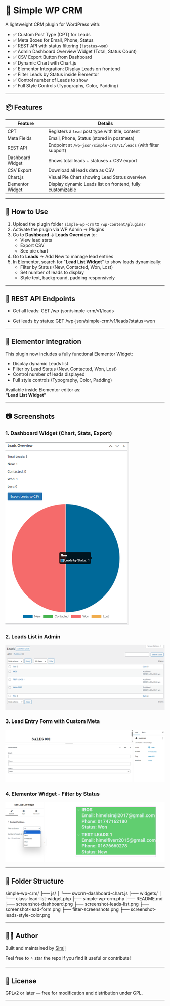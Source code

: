# 🧩 Simple WP CRM

A lightweight CRM plugin for WordPress with:

- ✅ Custom Post Type (CPT) for Leads
- ✅ Meta Boxes for Email, Phone, Status
- ✅ REST API with status filtering (`?status=won`)
- ✅ Admin Dashboard Overview Widget (Total, Status Count)
- ✅ CSV Export Button from Dashboard
- ✅ Dynamic Chart with Chart.js
- ✅ Elementor Integration: Display Leads on frontend
- ✅ Filter Leads by Status inside Elementor
- ✅ Control number of Leads to show
- ✅ Full Style Controls (Typography, Color, Padding)

---

## 📦 Features

| Feature         | Details                                     |
|-----------------|---------------------------------------------|
| CPT             | Registers a `lead` post type with title, content |
| Meta Fields     | Email, Phone, Status (stored in postmeta)   |
| REST API        | Endpoint at `/wp-json/simple-crm/v1/leads` (with filter support) |
| Dashboard Widget| Shows total leads + statuses + CSV export |
| CSV Export      | Download all leads data as CSV |
| Chart.js        | Visual Pie Chart showing Lead Status overview |
| Elementor Widget| Display dynamic Leads list on frontend, fully customizable |

---

## 🧪 How to Use

1. Upload the plugin folder `simple-wp-crm` to `/wp-content/plugins/`
2. Activate the plugin via WP Admin → Plugins
3. Go to **Dashboard → Leads Overview** to:
   - View lead stats
   - Export CSV
   - See pie chart
4. Go to **Leads** → Add New to manage lead entries
5. In Elementor, search for "**Lead List Widget**" to show leads dynamically:
   - Filter by Status (New, Contacted, Won, Lost)
   - Set number of leads to display
   - Style text, background, padding responsively

---

## 🔌 REST API Endpoints

- Get all leads:
GET /wp-json/simple-crm/v1/leads

- Get leads by status:
GET /wp-json/simple-crm/v1/leads?status=won


---

## 🧩 Elementor Integration

This plugin now includes a fully functional Elementor Widget:

- Display dynamic Leads list
- Filter by Lead Status (New, Contacted, Won, Lost)
- Control number of leads displayed
- Full style controls (Typography, Color, Padding)

Available inside Elementor editor as:  
**"Lead List Widget"**

---

## 📷 Screenshots

### 1. Dashboard Widget (Chart, Stats, Export)
![Dashboard](screenshot-1.png)

### 2. Leads List in Admin
![Leads List](screenshot-2.png)

### 3. Lead Entry Form with Custom Meta
![Lead Form](screenshot-3.png)

### 4. Elementor Widget - Filter by Status
![Filter Status Dropdown](screenshot-4.png)


---

## 📁 Folder Structure

simple-wp-crm/ ├── js/ │ └── swcrm-dashboard-chart.js ├── widgets/ │ └── class-lead-list-widget.php ├── simple-wp-crm.php ├── README.md ├── screenshot-dashboard.png ├── screenshot-leads-list.png ├── screenshot-lead-form.png ├── filter-screenshots.png ├── screenshot-leads-style-color.png


---

## 👨‍💻 Author

Built and maintained by [Siraji](https://github.com/sirajiwpdev)

Feel free to ⭐ star the repo if you find it useful or contribute!

---

## 📜 License

GPLv2 or later — free for modification and distribution under GPL.

---

